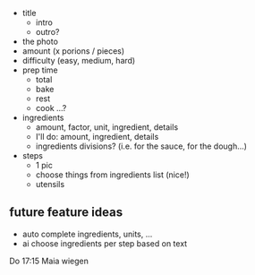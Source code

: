 - title
	- intro
	- outro?
- the photo
- amount (x porions / pieces)
- difficulty (easy, medium, hard)
- prep time
	- total
	- bake
	- rest
	- cook
	...?
- ingredients
	- amount, factor, unit, ingredient, details
	- I'll do: amount, ingredient, details
	- ingredients divisions? (i.e. for the sauce, for the dough...)
- steps
	- 1 pic
	- choose things from ingredients list (nice!)
	- utensils

## future feature ideas
- auto complete ingredients, units, ...
- ai choose ingredients per step based on text


Do 17:15 Maia wiegen